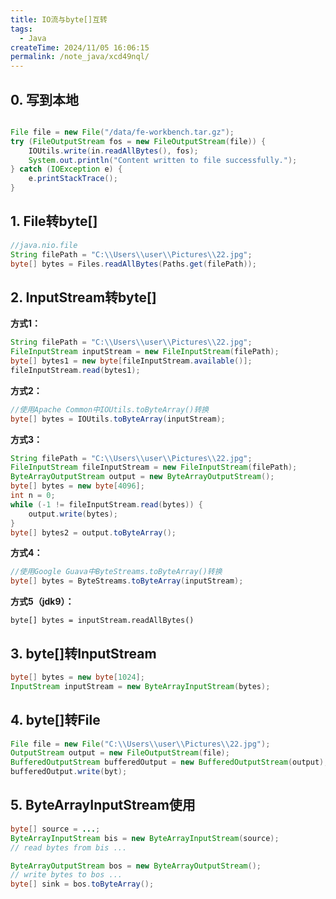 ```yaml
---
title: IO流与byte[]互转
tags:
  - Java
createTime: 2024/11/05 16:06:15
permalink: /note_java/xcd49nql/
---
```



## 0. 写到本地
```java

File file = new File("/data/fe-workbench.tar.gz");
try (FileOutputStream fos = new FileOutputStream(file)) {
    IOUtils.write(in.readAllBytes(), fos);
    System.out.println("Content written to file successfully.");
} catch (IOException e) {
    e.printStackTrace();
}

```

## 1. File转byte[]

```java
//java.nio.file
String filePath = "C:\\Users\\user\\Pictures\\22.jpg";
byte[] bytes = Files.readAllBytes(Paths.get(filePath));
```

## 2. InputStream转byte[]

**方式1：**

```java
String filePath = "C:\\Users\\user\\Pictures\\22.jpg";
FileInputStream inputStream = new FileInputStream(filePath);
byte[] bytes1 = new byte[fileInputStream.available()];
fileInputStream.read(bytes1);
```

**方式2：**

```java
//使用Apache Common中IOUtils.toByteArray()转换
byte[] bytes = IOUtils.toByteArray(inputStream);
```

**方式3：**

```java
String filePath = "C:\\Users\\user\\Pictures\\22.jpg";
FileInputStream fileInputStream = new FileInputStream(filePath);
ByteArrayOutputStream output = new ByteArrayOutputStream();
byte[] bytes = new byte[4096];
int n = 0;
while (-1 != fileInputStream.read(bytes)) {
    output.write(bytes);
}
byte[] bytes2 = output.toByteArray();
```

**方式4：**

```java
//使用Google Guava中ByteStreams.toByteArray()转换
byte[] bytes = ByteStreams.toByteArray(inputStream);
```

**方式5（jdk9）：**

```abap
byte[] bytes = inputStream.readAllBytes()
```

## 3. byte[]转InputStream

```java
byte[] bytes = new byte[1024];
InputStream inputStream = new ByteArrayInputStream(bytes);
```

## 4. byte[]转File

```java
File file = new File("C:\\Users\\user\\Pictures\\22.jpg");
OutputStream output = new FileOutputStream(file);
BufferedOutputStream bufferedOutput = new BufferedOutputStream(output);
bufferedOutput.write(byt);
```

## 5. ByteArrayInputStream使用

```java
byte[] source = ...;
ByteArrayInputStream bis = new ByteArrayInputStream(source);
// read bytes from bis ...

ByteArrayOutputStream bos = new ByteArrayOutputStream();
// write bytes to bos ...
byte[] sink = bos.toByteArray();
```
